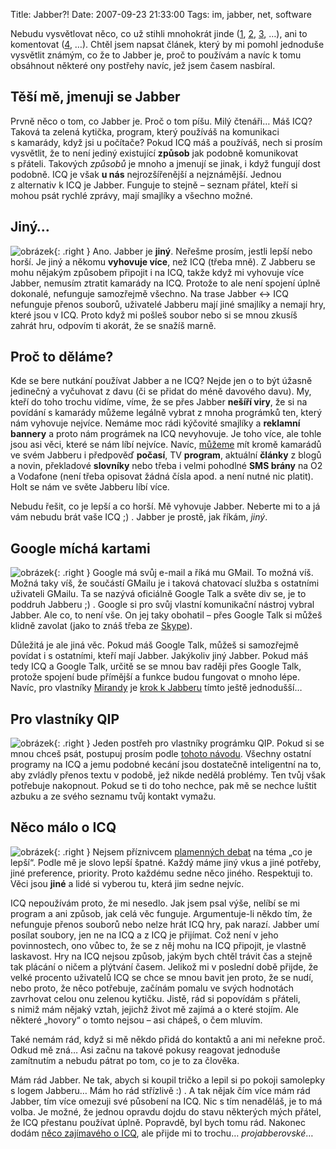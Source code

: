 Title: Jabber?!
Date: 2007-09-23 21:33:00
Tags: im, jabber, net, software

Nebudu vysvětlovat něco, co už stihli mnohokrát jinde ([1](http://www.jabber.cz/), [2](http://www.jabbim.cz/), [3](http://cs.wikipedia.org/wiki/Jabber), …), ani to komentovat ([4](http://blog.kraja.net/?text=77-jabber-proc-ho-mam-radsi-nez-icq), …). Chtěl jsem napsat článek, který by mi pomohl jednoduše vysvětlit známým, co že to Jabber je, proč to používám a navíc k tomu obsáhnout některé ony postřehy navíc, jež jsem časem nasbíral.

## Těší mě, jmenuji se Jabber

Prvně něco o tom, co Jabber je. Proč o tom píšu. Milý čtenáři… Máš ICQ? Taková ta zelená kytička, program, který používáš na komunikaci s kamarády, když jsi u počítače? Pokud ICQ máš a používáš, nech si prosím vysvětlit, že to není jediný existující **způsob** jak podobně komunikovat s přáteli. Takových *způsobů* je mnoho a jmenují se jinak, i když fungují dost podobně. ICQ je však **u nás** nejrozšířenější a nejznámější. Jednou z alternativ k ICQ je Jabber. Funguje to stejně – seznam přátel, kteří si mohou psát rychlé zprávy, mají smajlíky a všechno možné.

## Jiný…

![obrázek]({filename}/images/6.jpg){: .right } Ano. Jabber je **jiný**. Neřešme prosím, jestli lepší nebo horší. Je jiný a někomu **vyhovuje více**, než ICQ (třeba mně). Z Jabberu se mohu nějakým způsobem připojit i na ICQ, takže když mi vyhovuje více Jabber, nemusím ztratit kamarády na ICQ. Protože to ale není spojení úplně dokonalé, nefunguje samozřejmě všechno. Na trase Jabber ↔ ICQ nefunguje přenos souborů, uživatelé Jabberu mají jiné smajlíky a nemají hry, které jsou v ICQ. Proto když mi pošleš soubor nebo si se mnou zkusíš zahrát hru, odpovím ti akorát, že se snažíš marně.

## Proč to děláme?

Kde se bere nutkání používat Jabber a ne ICQ? Nejde jen o to být úžasně jedinečný a vyčuhovat z davu (či se přidat do méně davového davu). My, kteří do toho trochu vidíme, víme, že se přes Jabber **nešíří viry**, že si na povídání s kamarády můžeme legálně vybrat z mnoha prográmků ten, který nám vyhovuje nejvíce. Nemáme moc rádi kýčovité smajlíky a **reklamní bannery** a proto nám prográmek na ICQ nevyhovuje. Je toho více, ale tohle jsou asi věci, které se nám líbí nejvíce. Navíc, [můžeme](http://www.jabbim.cz/services-trans-my.html) mít kromě kamarádů ve svém Jabberu i předpověď **počasí**, TV **program**, aktuální **články** z blogů a novin, překladové **slovníky** nebo třeba i velmi pohodlné **SMS brány** na O2 a Vodafone (není třeba opisovat žádná čísla apod. a není nutné nic platit). Holt se nám ve světe Jabberu líbí více.

Nebudu řešit, co je lepší a co horší. Mě vyhovuje Jabber. Neberte mi to a já vám nebudu brát vaše ICQ ;) . Jabber je prostě, jak říkám, *jiný*.

## Google míchá kartami

![obrázek]({filename}/images/7.jpg){: .right } Google má svůj e-mail a říká mu GMail. To možná víš. Možná taky víš, že součástí GMailu je i taková chatovací služba s ostatními uživateli GMailu. Ta se nazývá oficiálně Google Talk a světe div se, je to poddruh Jabberu ;) . Google si pro svůj vlastní komunikační nástroj vybral Jabber. Ale co, to není vše. On jej taky obohatil – přes Google Talk si můžeš klidně zavolat (jako to znáš třeba ze [Skype](http://skype.com/intl/cs/)).

Důležitá je ale jiná věc. Pokud máš Google Talk, můžeš si samozřejmě povídat i s ostatními, kteří mají Jabber. Jakýkoliv jiný Jabber. Pokud máš tedy ICQ a Google Talk, určitě se se mnou bav raději přes Google Talk, protože spojení bude přímější a funkce budou fungovat o mnoho lépe. Navíc, pro vlastníky [Mirandy](http://www.miranda.cz/) je [krok k Jabberu](http://www.google.com/support/talk/bin/answer.py?hl=en&answer=24885) tímto ještě jednodušší…

## Pro vlastníky QIP

![obrázek]({filename}/images/8.jpg){: .right } Jeden postřeh pro vlastníky prográmku QIP. Pokud si se mnou chceš psát, postupuj prosím podle [tohoto návodu](http://www.jptuning.net/clanky/qip-a-znaky-z-azbuky-v-nekterych-klientech-118.html). Všechny ostatní programy na ICQ a jemu podobné kecání jsou dostatečně inteligentní na to, aby zvládly přenos textu v podobě, jež nikde nedělá problémy. Ten tvůj však potřebuje nakopnout. Pokud se ti do toho nechce, pak mě se nechce luštit azbuku a ze svého seznamu tvůj kontakt vymažu.

## Něco málo o ICQ

![obrázek]({filename}/images/9.jpg){: .right } Nejsem příznivcem [plamenných debat](http://cs.wikipedia.org/wiki/Flame_war) na téma „co je lepší“. Podle mě je slovo lepší špatné. Každý máme jiný vkus a jiné potřeby, jiné preference, priority. Proto každému sedne něco jiného. Respektuji to. Věci jsou **jiné** a lidé si vyberou tu, která jim sedne nejvíc.

ICQ nepoužívám proto, že mi nesedlo. Jak jsem psal výše, nelíbí se mi program a ani způsob, jak celá věc funguje. Argumentuje-li někdo tím, že nefunguje přenos souborů nebo nelze hrát ICQ hry, pak narazí. Jabber umí posílat soubory, jen ne na ICQ a z ICQ je přijímat. Což není v jeho povinnostech, ono vůbec to, že se z něj mohu na ICQ připojit, je vlastně laskavost. Hry na ICQ nejsou způsob, jakým bych chtěl trávit čas a stejně tak plácání o ničem a plýtvání časem. Jelikož mi v poslední době přijde, že velké procento uživatelů ICQ se chce se mnou bavit jen proto, že se nudí, nebo proto, že něco potřebuje, začínám pomalu ve svých hodnotách zavrhovat celou onu zelenou kytičku. Jistě, rád si popovídám s přáteli, s nimiž mám nějaký vztah, jejichž život mě zajímá a o které stojím. Ale některé „hovory“ o tomto nejsou – asi chápeš, o čem mluvím.

Také nemám rád, když si mě někdo přidá do kontaktů a ani mi neřekne proč. Odkud mě zná… Asi začnu na takové pokusy reagovat jednoduše zamítnutím a nebudu pátrat po tom, co je to za člověka.

Mám rád Jabber. Ne tak, abych si koupil tričko a lepil si po pokoji samolepky s logem Jabberu… Mám ho rád střízlivě :) . A tak nějak čím více mám rád Jabber, tím více omezuji své působení na ICQ. Nic s tím nenaděláš, je to má volba. Je možné, že jednou opravdu dojdu do stavu některých mých přátel, že ICQ přestanu používat úplně. Popravdě, byl bych tomu rád. Nakonec dodám [něco zajímavého o ICQ](http://www.ddworld.cz/windows/icq-cesky-masochismus-v-im-instant-messagingu.html), ale přijde mi to trochu… *projabberovské*…
